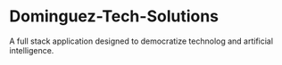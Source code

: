 # Dominguez-Tech-Solutions
A full stack application designed to democratize technolog and artificial
intelligence.
